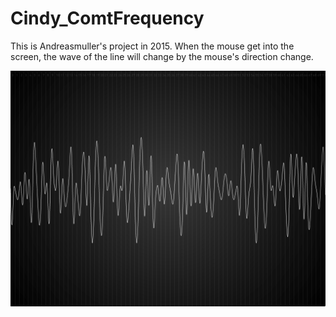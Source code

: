 # Cindy_ComtFrequency

This is Andreasmuller's project in 2015.
When the mouse get into the screen, the wave of the line will change by the mouse's direction change.

![screen shot](https://github.com/hongjiaz/Cindy_ComtFrequency/blob/master/assets/Cindy_ComtFrequency.png)
